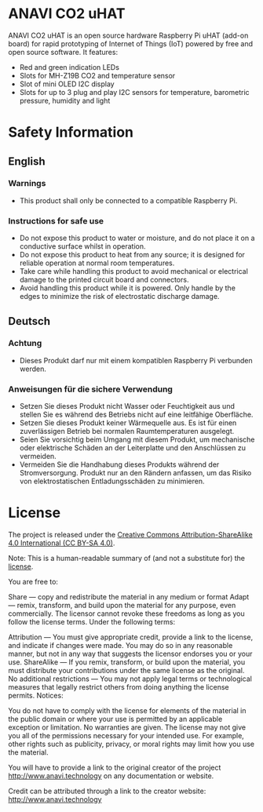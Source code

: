 # ANAVI CO2 uHAT

ANAVI CO2 uHAT is an open source hardware Raspberry Pi uHAT (add-on board) for rapid prototyping of Internet of Things (IoT) powered by free and open source software. It features:

* Red and green indication LEDs
* Slots for MH-Z19B CO2 and temperature sensor
* Slot of mini OLED I2C display
* Slots for up to 3 plug and play I2C sensors for temperature, barometric pressure, humidity and light

# Safety Information

## English

### Warnings

* This product shall only be connected to a compatible Raspberry Pi.

### Instructions for safe use

* Do not expose this product to water or moisture, and do not place it on a conductive surface whilst in operation.
* Do not expose this product to heat from any source; it is designed for reliable operation at normal room temperatures.
* Take care while handling this product to avoid mechanical or electrical damage to the printed circuit board and connectors.
* Avoid handling this product while it is powered. Only handle by the edges to minimize the risk of electrostatic discharge damage.

## Deutsch

### Achtung

* Dieses Produkt darf nur mit einem kompatiblen Raspberry Pi verbunden werden.

### Anweisungen für die sichere Verwendung

* Setzen Sie dieses Produkt nicht Wasser oder Feuchtigkeit aus und stellen Sie es während des Betriebs nicht auf eine leitfähige Oberfläche.
* Setzen Sie dieses Produkt keiner Wärmequelle aus. Es ist für einen zuverlässigen Betrieb bei normalen Raumtemperaturen ausgelegt.
* Seien Sie vorsichtig beim Umgang mit diesem Produkt, um mechanische oder elektrische Schäden an der Leiterplatte und den Anschlüssen zu vermeiden.
* Vermeiden Sie die Handhabung dieses Produkts während der Stromversorgung. Produkt nur an den Rändern anfassen, um das Risiko von elektrostatischen Entladungsschäden zu minimieren.

# License

The project is released under the [Creative Commons Attribution-ShareAlike 4.0 International (CC BY-SA 4.0)](https://creativecommons.org/licenses/by-sa/4.0/).

Note: This is a human-readable summary of (and not a substitute for) the [license](https://creativecommons.org/licenses/by-sa/4.0/legalcode).

You are free to:

Share — copy and redistribute the material in any medium or format Adapt — remix, transform, and build upon the material for any purpose, even commercially. The licensor cannot revoke these freedoms as long as you follow the license terms. Under the following terms:

Attribution — You must give appropriate credit, provide a link to the license, and indicate if changes were made. You may do so in any reasonable manner, but not in any way that suggests the licensor endorses you or your use. ShareAlike — If you remix, transform, or build upon the material, you must distribute your contributions under the same license as the original. No additional restrictions — You may not apply legal terms or technological measures that legally restrict others from doing anything the license permits. Notices:

You do not have to comply with the license for elements of the material in the public domain or where your use is permitted by an applicable exception or limitation. No warranties are given. The license may not give you all of the permissions necessary for your intended use. For example, other rights such as publicity, privacy, or moral rights may limit how you use the material.

You will have to provide a link to the original creator of the project http://www.anavi.technology on any documentation or website.

Credit can be attributed through a link to the creator website: http://www.anavi.technology
